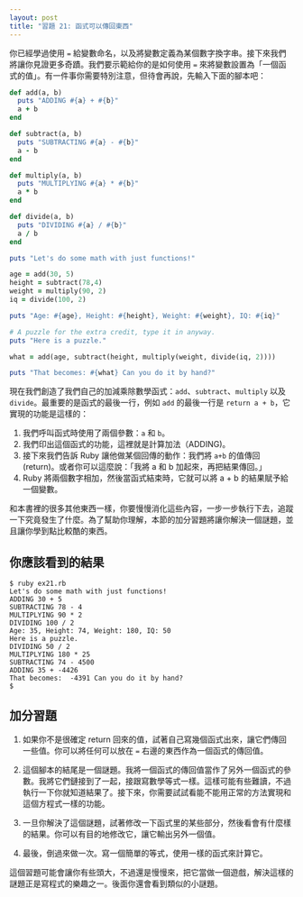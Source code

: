 ```yaml
---
layout: post
title: "習題 21: 函式可以傳回東西"
---
```


你已經學過使用 `=` 給變數命名，以及將變數定義為某個數字換字串。接下來我們將讓你見證更多奇蹟。我們要示範給你的是如何使用 `=` 來將變數設置為「一個函式的值」。有一件事你需要特別注意，但待會再說，先輸入下面的腳本吧：


```ruby
def add(a, b)
  puts "ADDING #{a} + #{b}"
  a + b
end

def subtract(a, b)
  puts "SUBTRACTING #{a} - #{b}"
  a - b
end

def multiply(a, b)
  puts "MULTIPLYING #{a} * #{b}"
  a * b
end

def divide(a, b)
  puts "DIVIDING #{a} / #{b}"
  a / b
end

puts "Let's do some math with just functions!"

age = add(30, 5)
height = subtract(78,4)
weight = multiply(90, 2)
iq = divide(100, 2)

puts "Age: #{age}, Height: #{height}, Weight: #{weight}, IQ: #{iq}"

# A puzzle for the extra credit, type it in anyway.
puts "Here is a puzzle."

what = add(age, subtract(height, multiply(weight, divide(iq, 2))))

puts "That becomes: #{what} Can you do it by hand?"
```

現在我們創造了我們自己的加減乘除數學函式：`add`、`subtract`、`multiply` 以及 `divide`。最重要的是函式的最後一行，例如 `add` 的最後一行是 `return a + b`，它實現的功能是這樣的：

1. 我們呼叫函式時使用了兩個參數：`a` 和 `b`。
2. 我們印出這個函式的功能，這裡就是計算加法（ADDING)。
3. 接下來我們告訴 Ruby 讓他做某個回傳的動作：我們將 `a+b` 的值傳回 (return)。或者你可以這麼說：「我將 a 和 b 加起來，再把結果傳回。」
4. Ruby 將兩個數字相加，然後當函式結束時，它就可以將 a + b 的結果賦予給一個變數。

和本書裡的很多其他東西一樣，你要慢慢消化這些內容，一步一步執行下去，追蹤一下究竟發生了什麼。為了幫助你理解，本節的加分習題將讓你解決一個謎題，並且讓你學到點比較酷的東西。


## 你應該看到的結果

    $ ruby ex21.rb
    Let's do some math with just functions!
    ADDING 30 + 5
    SUBTRACTING 78 - 4
    MULTIPLYING 90 * 2
    DIVIDING 100 / 2
    Age: 35, Height: 74, Weight: 180, IQ: 50
    Here is a puzzle.
    DIVIDING 50 / 2
    MULTIPLYING 180 * 25
    SUBTRACTING 74 - 4500
    ADDING 35 + -4426
    That becomes:  -4391 Can you do it by hand?
    $

## 加分習題

1. 如果你不是很確定 return 回來的值，試著自己寫幾個函式出來，讓它們傳回一些值。你可以將任何可以放在 `=` 右邊的東西作為一個函式的傳回值。

2. 這個腳本的結尾是一個謎題。我將一個函式的傳回值當作了另外一個函式的參數。我將它們鏈接到了一起，接跟寫數學等式一樣。這樣可能有些難讀，不過執行一下你就知道結果了。接下來，你需要試試看能不能用正常的方法實現和這個方程式一樣的功能。

3. 一旦你解決了這個謎題，試著修改一下函式里的某些部分，然後看會有什麼樣的結果。你可以有目的地修改它，讓它輸出另外一個值。

4. 最後，倒過來做一次。寫一個簡單的等式，使用一樣的函式來計算它。

這個習題可能會讓你有些頭大，不過還是慢慢來，把它當做一個遊戲，解決這樣的謎題正是寫程式的樂趣之一。後面你還會看到類似的小謎題。